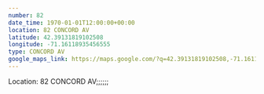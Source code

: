 ```yaml
---
number: 82
date_time: 1970-01-01T12:00:00+00:00
location: 82 CONCORD AV
latitude: 42.39131819102508
longitude: -71.16118935456555
type: CONCORD AV
google_maps_link: https://maps.google.com/?q=42.39131819102508,-71.16118935456555
---
```


Location: 82 CONCORD AV;;;;;;
